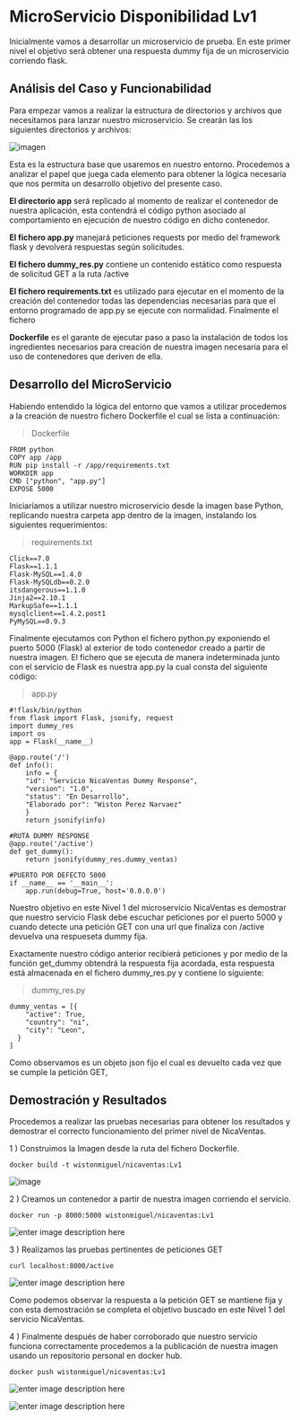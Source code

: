 ﻿# MicroServicio Disponibilidad Lv1
Inicialmente vamos a desarrollar un microservicio de prueba. En este primer nivel el objetivo será obtener una respuesta dummy fija de un microservicio corriendo flask. 
## Análisis del Caso y Funcionabilidad
Para empezar vamos a realizar la estructura de directorios y archivos que necesitamos para lanzar nuestro microservicio.
Se crearán las los siguientes directorios y archivos:

![imagen](https://raw.githubusercontent.com/wistonmiguel/NicaVentas-img/master/1.jpg)

Esta es la estructura base que usaremos en nuestro entorno. Procedemos a analizar el papel que juega cada elemento para obtener la lógica necesaria que nos permita un desarrollo objetivo del presente caso.

**El directorio app** será replicado al momento de realizar el contenedor de nuestra aplicación, esta contendrá el código python asociado al comportamiento en ejecución de nuestro código en dicho contenedor.

**El fichero app.py** manejará peticiones requests por medio del framework flask y devolverá respuestas según solicitudes.

**El fichero dummy_res.py** contiene un contenido estático como respuesta de solicitud GET a la ruta /active

**El fichero requirements.txt** es utilizado para ejecutar en el momento de la creación del contenedor todas las dependencias necesarias para que el entorno programado de app.py se ejecute con normalidad.
Finalmente el fichero 

**Dockerfile** es el garante de ejecutar paso a paso la instalación de todos los ingredientes necesarios para creación de nuestra imagen necesaria para el uso de contenedores que deriven de ella.

## Desarrollo del MicroServicio

Habiendo entendido la lógica del entorno que vamos a utilizar procedemos a la creación de nuestro fichero Dockerfile el cual se lista a continuación:

> Dockerfile

    FROM python
    COPY app /app
    RUN pip install -r /app/requirements.txt
    WORKDIR app
    CMD ["python", "app.py"]
    EXPOSE 5000

Iniciaríamos a utilizar nuestro microservicio desde la imagen base Python, replicando nuestra carpeta app dentro de la imagen, instalando los siguientes requerimientos:

> requirements.txt

    Click==7.0
    Flask==1.1.1
    Flask-MySQL==1.4.0
    Flask-MySQLdb==0.2.0
    itsdangerous==1.1.0
    Jinja2==2.10.1
    MarkupSafe==1.1.1
    mysqlclient==1.4.2.post1
    PyMySQL==0.9.3

Finalmente ejecutamos con Python el fichero python.py exponiendo el puerto 5000 (Flask) al exterior de todo contenedor creado a partir de nuestra imagen.
El fichero que se ejecuta de manera indeterminada junto con el servicio de Flask es nuestra app.py la cual consta del siguiente código:

> app.py

    #!flask/bin/python
    from flask import Flask, jsonify, request
    import dummy_res
    import os
    app = Flask(__name__)
    
    @app.route('/')
    def info():
        info = {
        "id": "Servicio NicaVentas Dummy Response",
        "version": "1.0",
        "status": "En Desarrollo",
        "Elaborado por": "Wiston Perez Narvaez"
        }
        return jsonify(info)
    
    #RUTA DUMMY RESPONSE
    @app.route('/active')
    def get_dummy():
        return jsonify(dummy_res.dummy_ventas)
    
    #PUERTO POR DEFECTO 5000
    if __name__ == '__main__':
        app.run(debug=True, host='0.0.0.0')

Nuestro objetivo en este Nivel 1 del microservicio NicaVentas es demostrar que nuestro servicio Flask debe escuchar peticiones por el puerto 5000 y cuando detecte una petición GET con una url que finaliza con /active devuelva una respueseta dummy fija. 

Exactamente nuestro código anterior recibierá peticiones y por medio de la función get_dummy obtendrá la respuesta fija acordada, esta respuesta está almacenada en el fichero dummy_res.py y contiene lo siguiente:

> dummy_res.py

    dummy_ventas = [{
        "active": True,
        "country": "ni",
        "city": "Leon",
      }
    ]

Como observamos es un objeto json fijo el cual es devuelto cada vez que se cumple la petición GET,

## Demostración y Resultados

Procedemos a realizar las pruebas necesarias para obtener los resultados y demostrar el correcto funcionamiento del primer nivel de NicaVentas.

 1 ) Construimos la Imagen desde la ruta del fichero Dockerfile.
 
 `docker build -t wistonmiguel/nicaventas:Lv1`
 
![image](https://raw.githubusercontent.com/wistonmiguel/NicaVentas-img/master/2.jpg)
 
 2 ) Creamos un contenedor a partir de nuestra imagen corriendo el servicio.
  
`docker run -p 8000:5000 wistonmiguel/nicaventas:Lv1`

![enter image description here](https://raw.githubusercontent.com/wistonmiguel/NicaVentas-img/master/3.jpg)

3 ) Realizamos las pruebas pertinentes de peticiones GET

`curl localhost:8000/active`

![enter image description here](https://raw.githubusercontent.com/wistonmiguel/NicaVentas-img/master/4.jpg)

Como podemos observar la respuesta a la petición GET se mantiene fija y con esta demostración se completa el objetivo buscado en este Nivel 1 del servicio NicaVentas.

4 ) Finalmente después de haber corroborado que nuestro servicio funciona correctamente procedemos a la publicación de nuestra imagen usando un repositorio personal en docker hub.

`docker push wistonmiguel/nicaventas:Lv1`

![enter image description here](https://raw.githubusercontent.com/wistonmiguel/NicaVentas-img/master/5.jpg)

![enter image description here](https://raw.githubusercontent.com/wistonmiguel/NicaVentas-img/master/6.jpg)

